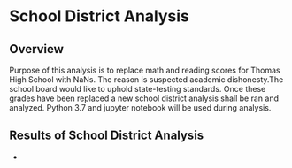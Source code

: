 # School District Analysis

## Overview
  Purpose of this analysis is to replace math and reading scores for Thomas High School with NaNs. The reason is suspected academic dishonesty.The school board would like to uphold state-testing standards. Once these grades have been replaced  a new school district analysis shall be ran and analyzed. Python 3.7 and jupyter notebook will be used during analysis.
  
## Results of School District Analysis
 * 

